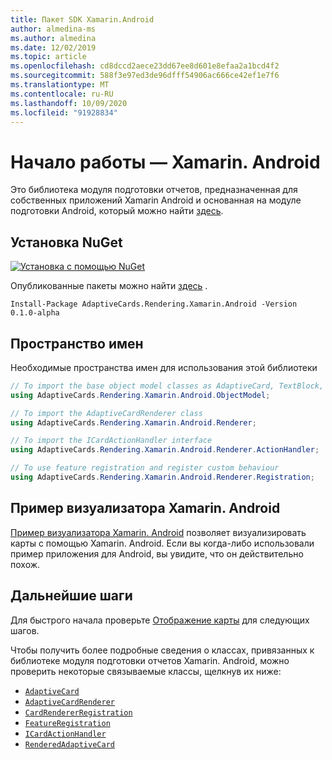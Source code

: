 ```yaml
---
title: Пакет SDK Xamarin.Android
author: almedina-ms
ms.author: almedina
ms.date: 12/02/2019
ms.topic: article
ms.openlocfilehash: cd8dccd2aece23dd67ee8d601e8efaa2a1bcd4f2
ms.sourcegitcommit: 588f3e97ed3de96dfff54906ac666ce42ef1e7f6
ms.translationtype: MT
ms.contentlocale: ru-RU
ms.lasthandoff: 10/09/2020
ms.locfileid: "91928834"
---
```

# <a name="getting-started---xamarinandroid"></a>Начало работы — Xamarin. Android

Это библиотека модуля подготовки отчетов, предназначенная для собственных приложений Xamarin Android и основанная на модуле подготовки Android, который можно найти [здесь](../../android/getting-started.md). 

## <a name="nuget-install"></a>Установка NuGet

[![Установка с помощью NuGet](https://img.shields.io/nuget/vpre/AdaptiveCards.Rendering.Xamarin.Android.svg)](https://www.nuget.org/packages/AdaptiveCards.Rendering.Xamarin.Android)

Опубликованные пакеты можно найти [здесь](http://nuget.org) .

```console
Install-Package AdaptiveCards.Rendering.Xamarin.Android -Version 0.1.0-alpha
```

## <a name="namespace"></a>Пространство имен

Необходимые пространства имен для использования этой библиотеки
```csharp
// To import the base object model classes as AdaptiveCard, TextBlock, Column, ShowCardAction, ...
using AdaptiveCards.Rendering.Xamarin.Android.ObjectModel;

// To import the AdaptiveCardRenderer class
using AdaptiveCards.Rendering.Xamarin.Android.Renderer;

// To import the ICardActionHandler interface
using AdaptiveCards.Rendering.Xamarin.Android.Renderer.ActionHandler;

// To use feature registration and register custom behaviour 
using AdaptiveCards.Rendering.Xamarin.Android.Renderer.Registration;
```

## <a name="xamarinandroid-visualizer-sample"></a>Пример визуализатора Xamarin. Android

[Пример визуализатора Xamarin. Android](https://github.com/Microsoft/AdaptiveCards/tree/main/source/xamarin/Xamarin.Droid.Sample) позволяет визуализировать карты с помощью Xamarin. Android. Если вы когда-либо использовали пример приложения для Android, вы увидите, что он действительно похож.

## <a name="next-steps"></a>Дальнейшие шаги

Для быстрого начала проверьте [Отображение карты](render-a-card.md) для следующих шагов.

Чтобы получить более подробные сведения о классах, привязанных к библиотеке модуля подготовки отчетов Xamarin. Android, можно проверить некоторые связываемые классы, щелкнув их ниже:
* [```AdaptiveCard```](adaptivecards-rendering-xamarin-android-objectmodel-adaptivecard.md)
* [```AdaptiveCardRenderer```](adaptivecards-rendering-xamarin-android-renderer-adaptivecardrenderer.md)
* [```CardRendererRegistration```](adaptivecards-rendering-xamarin-android-renderer-cardrendererregistration.md)
* [```FeatureRegistration```](adaptivecards-rendering-xamarin-android-objectmodel-featureregistration.md)
* [```ICardActionHandler```](adaptivecards-renderin-xamarin-android-renderer-actionhandler-icardactionhandler.md)
* [```RenderedAdaptiveCard```](adaptivecards-rendering-xamarin-android-renderer-renderedadaptivecard.md)
